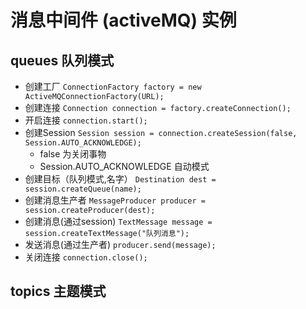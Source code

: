# 消息中间件 (activeMQ) 实例
## queues 队列模式
*  创建工厂 ``ConnectionFactory factory = new ActiveMQConnectionFactory(URL);``
*  创建连接 ``Connection connection = factory.createConnection();``
*  开启连接 ``connection.start();``
*  创建Session  ``Session session = connection.createSession(false, Session.AUTO_ACKNOWLEDGE);``
    * false 为关闭事物
    * Session.AUTO_ACKNOWLEDGE 自动模式
*  创建目标（队列模式,名字） ``Destination dest = session.createQueue(name);``
*  创建消息生产者 ``MessageProducer producer = session.createProducer(dest);``
*  创建消息(通过session) ``TextMessage message = session.createTextMessage("队列消息");``
*  发送消息(通过生产者) ``producer.send(message);``
*  关闭连接 ``connection.close();``


## topics 主题模式
